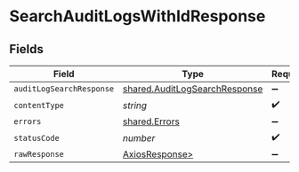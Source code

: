# SearchAuditLogsWithIdResponse


## Fields

| Field                                                                          | Type                                                                           | Required                                                                       | Description                                                                    |
| ------------------------------------------------------------------------------ | ------------------------------------------------------------------------------ | ------------------------------------------------------------------------------ | ------------------------------------------------------------------------------ |
| `auditLogSearchResponse`                                                       | [shared.AuditLogSearchResponse](../../models/shared/auditlogsearchresponse.md) | :heavy_minus_sign:                                                             | Success                                                                        |
| `contentType`                                                                  | *string*                                                                       | :heavy_check_mark:                                                             | N/A                                                                            |
| `errors`                                                                       | [shared.Errors](../../models/shared/errors.md)                                 | :heavy_minus_sign:                                                             | Error                                                                          |
| `statusCode`                                                                   | *number*                                                                       | :heavy_check_mark:                                                             | N/A                                                                            |
| `rawResponse`                                                                  | [AxiosResponse>](https://axios-http.com/docs/res_schema)                       | :heavy_minus_sign:                                                             | N/A                                                                            |
